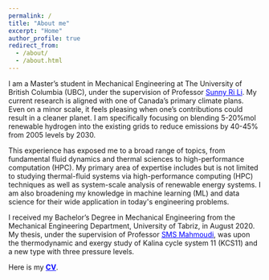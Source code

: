 ```yaml
---
permalink: /
title: "About me"
excerpt: "Home"
author_profile: true
redirect_from: 
  - /about/
  - /about.html
---
```


I am a Master’s student in Mechanical Engineering at The University of British Columbia (UBC), under the supervision of Professor <a href="https://engineering.ok.ubc.ca/about/contact/sunny-ri-li/" target="_blank" style="color:#0000FF;">Sunny Ri Li</a>. My current research is aligned with one of Canada’s primary climate plans. Even on a minor scale, it feels pleasing when one’s contributions could result in a cleaner planet. I am specifically focusing on blending 5-20%mol renewable hydrogen into the existing grids to reduce emissions by 40-45% from 2005 levels by 2030.

This experience has exposed me to a broad range of topics, from fundamental fluid dynamics and thermal sciences to high-performance computation (HPC). My primary area of expertise includes but is not limited to studying thermal-fluid systems via high-performance computing (HPC) techniques as well as system-scale analysis of renewable energy systems. I am also broadening my knowledge in machine learning (ML) and data science for their wide application in today's engineering problems.

I received my Bachelor’s Degree in Mechanical Engineering from the Mechanical Engineering Department, University of Tabriz, in August 2020. My thesis, under the supervision of Professor <a href="https://scholar.google.ca/citations?user=3fiuBk0AAAAJ&hl=en&oi=sra" target="_blank" style="color:#0000FF;">SMS Mahmoudi</a>, was upon the thermodynamic and exergy study of Kalina cycle system 11 (KCS11) and a new type with three pressure levels.

Here is my <b><a href="https://arashjkh.github.io/files/CV_Arash_Jalil_Khabbazi.pdf" target="_blank" style="color:#0000FF;">CV</a></b>.
